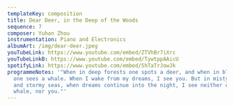 ```yaml
---
templateKey: composition
title: Dear Deer, in the Deep of the Woods
sequence: 7
composer: Yuhan Zhou
instrumentation: Piano and Electronics
albumArt: /img/dear-deer.jpeg
youTubeLink: https://www.youtube.com/embed/ZTVhBr7iXrc
youTubeLinkB: https://www.youtube.com/embed/TywtppAAicU
spotifyLink: https://www.youtube.com/embed/5hTaTrJowJk
programmeNotes: '"When in deep forests one spots a deer, and when in blue seas
  one sees a whale. When I wake from my dreams, I see you. But in misty forests
  and stormy seas, when dreams continue into the night, I see neither deer nor
  whale, nor you."'
---
```

